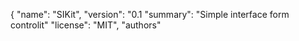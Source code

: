 
{
  "name": "SIKit",
  "version": "0.1
  "summary": "Simple interface form controlit"
  "license": "MIT",
  "authors"
